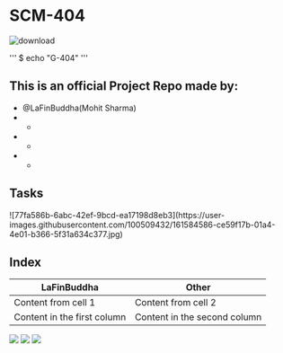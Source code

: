 # SCM-404
![download](https://user-images.githubusercontent.com/100509432/161585211-3556a241-c65b-406c-ad28-de9b7f50f05b.jpg)

'''
$ echo "G-404"
'''

<h2>This is an official Project Repo made by:</h2>

* @LaFinBuddha(Mohit Sharma)
* - 
* -
* -

<h2>Tasks</h2>
![77fa586b-6abc-42ef-9bcd-ea17198d8eb3](https://user-images.githubusercontent.com/100509432/161584586-ce59f17b-01a4-4e01-b366-5f31a634c377.jpg)


<h2>Index</h2>

LaFinBuddha | Other
------------ | -------------
Content from cell 1 | Content from cell 2
Content in the first column | Content in the second column



<p>
<img src="https://img.shields.io/badge/instagram%20-%23E4405F.svg?&style=for-the-badge&logo=Instagram&logoColor=white"/>
<img src="https://img.shields.io/badge/linkedin%20-%230077B5.svg?&style=for-the-badge&logo=linkedin&logoColor=white"/>
<img src="https://img.shields.io/badge/github%20-%23121011.svg?&style=for-the-badge&logo=github&logoColor=white"/>
</p>
